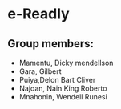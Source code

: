 # e-Readly

## Group members:

- Mamentu, Dicky mendellson
- Gara, Gilbert
- Puiya,Delon Bart Cliver
- Najoan, Nain King Roberto
- Mnahonin, Wendell Runesi

